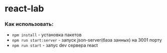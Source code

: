 # react-lab

### Как использовать:

-   `npm install` - установка пакетов
-   `npm run start:server` - запуск json-server(база занных) на 3001 порту
-   `npm run start` - запус dev сервера react
